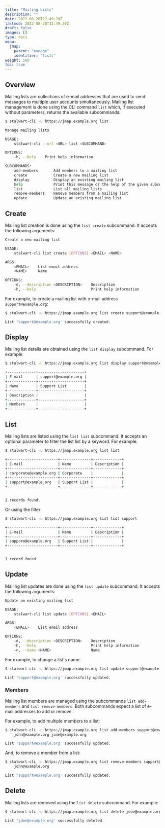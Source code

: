 ```yaml
---
title: "Mailing Lists"
description: ""
date: 2022-08-28T12:49:20Z
lastmod: 2022-08-28T12:49:20Z
draft: false
images: []
type: docs
menu:
  jmap:
    parent: "manage"
    identifier: "lists"
weight: 500
toc: true
---
```


## Overview

Mailing lists are collections of e-mail addresses that are used to send messages to multiple 
user accounts simultaneously.
Mailing list management is done using the CLI command ``list`` which, if executed without parameters,
returns the available subcommands:

```bash
$ stalwart-cli -u https://jmap.example.org list

Manage mailing lists

USAGE:
    stalwart-cli --url <URL> list <SUBCOMMAND>

OPTIONS:
    -h, --help    Print help information

SUBCOMMANDS:
    add-members       Add members to a mailing list
    create            Create a new mailing list
    display           Display an existing mailing list
    help              Print this message or the help of the given subcommand(s)
    list              List all mailing lists
    remove-members    Remove members from a mailing list
    update            Update an existing mailing list
```

## Create

Mailing list creation is done using the ``list create`` subcommand. It accepts the following arguments:

```bash
Create a new mailing list

USAGE:
    stalwart-cli list create [OPTIONS] <EMAIL> <NAME>

ARGS:
    <EMAIL>    List email address
    <NAME>     Name

OPTIONS:
    -d, --description <DESCRIPTION>    Description
    -h, --help                         Print help information
```

For example, to create a mailing list with e-mail address ``support@example.org``:

```bash
$ stalwart-cli -u https://jmap.example.org list create support@example.org "Support List"

List 'support@example.org' successfully created.
```

## Display

Mailing list details are obtained using the ``list display`` subcommand. For example:

```bash
$ stalwart-cli -u https://jmap.example.org list display support@example.org

+-------------+---------------------+
| E-mail      | support@example.org |
+-------------+---------------------+
| Name        | Support List        |
+-------------+---------------------+
| Description |                     |
+-------------+---------------------+
| Members     |                     |
+-------------+---------------------+
```

## List

Mailing lists are listed using the ``list list`` subcommand. It accepts an optional parameter
to filter the list list by a keyword. For example:

```bash
$ stalwart-cli -u https://jmap.example.org list list

+-----------------------+--------------+-------------+
| E-mail                | Name         | Description |
+-----------------------+--------------+-------------+
| corporate@example.org | Corporate    |             |
+-----------------------+--------------+-------------+
| support@example.org   | Support List |             |
+-----------------------+--------------+-------------+


2 records found.
```

Or using the filter:

```bash
$ stalwart-cli -u https://jmap.example.org list list support

+-----------------------+--------------+-------------+
| E-mail                | Name         | Description |
+-----------------------+--------------+-------------+
| supporo@example.org   | Support List |             |
+-----------------------+--------------+-------------+


1 record found.
```

## Update

Mailing list updates are done using the ``list update`` subcommand. It accepts the following arguments:

```bash
Update an existing mailing list

USAGE:
    stalwart-cli list update [OPTIONS] <EMAIL>

ARGS:
    <EMAIL>    List email address

OPTIONS:
    -d, --description <DESCRIPTION>    Description
    -h, --help                         Print help information
    -n, --name <NAME>                  Name
```

For example, to change a list's name:

```bash
$ stalwart-cli -u https://jmap.example.org list update support@example.org -n "Global Support Team"

List 'support@example.org' successfully updated.
```

### Members

Mailing list members are managed using the subcommands ``list add-members`` and
``list remove-members``. Both subcommands expect a list of e-mail addresses to add or remove.

For example, to add multiple members to a list:

```bash
$ stalwart-cli -u https://jmap.example.org list add-members support@example.org \
    john@example.org jane@example.org

List 'support@example.org' successfully updated.
```

And, to remove a member from a list:

```bash
$ stalwart-cli -u https://jmap.example.org list remove-members support@example.org \
    john@example.org

List 'support@example.org' successfully updated.
```

## Delete

Mailing lists are removed using the ``list delete`` subcommand. For example:

```bash
$ stalwart-cli -u https://jmap.example.org list delete jdoe@example.org

List 'jdoe@example.org' successfully deleted.
```
